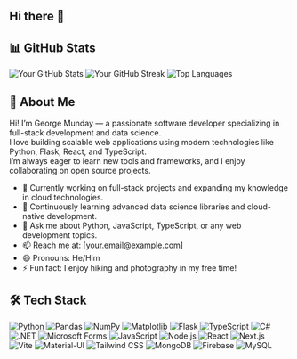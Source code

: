 ## Hi there 👋


## 📊 GitHub Stats

![Your GitHub Stats](https://github-readme-stats.vercel.app/api?username=GeorgeMunday&show_icons=true&theme=radical)
![Your GitHub Streak](https://github-readme-streak-stats.herokuapp.com/?user=GeorgeMunday&theme=radical)
![Top Languages](https://github-readme-stats.vercel.app/api/top-langs/?username=GeorgeMunday&layout=compact&theme=radical)

## 👋 About Me

Hi! I’m George Munday — a passionate software developer specializing in full-stack development and data science.  
I love building scalable web applications using modern technologies like Python, Flask, React, and TypeScript.  
I’m always eager to learn new tools and frameworks, and I enjoy collaborating on open source projects.

- 🔭 Currently working on full-stack projects and expanding my knowledge in cloud technologies.  
- 🌱 Continuously learning advanced data science libraries and cloud-native development.  
- 💬 Ask me about Python, JavaScript, TypeScript, or any web development topics.  
- 📫 Reach me at: [your.email@example.com]  
- 😄 Pronouns: He/Him  
- ⚡ Fun fact: I enjoy hiking and photography in my free time!


## 🛠️ Tech Stack

![Python](https://img.shields.io/badge/Python-3670A0?style=for-the-badge&logo=python&logoColor=ffdd54)
![Pandas](https://img.shields.io/badge/Pandas-150458?style=for-the-badge&logo=pandas&logoColor=white)
![NumPy](https://img.shields.io/badge/NumPy-013243?style=for-the-badge&logo=numpy&logoColor=white)
![Matplotlib](https://img.shields.io/badge/Matplotlib-11557C?style=for-the-badge&logo=matplotlib&logoColor=white)
![Flask](https://img.shields.io/badge/Flask-000000?style=for-the-badge&logo=flask&logoColor=white)
![TypeScript](https://img.shields.io/badge/TypeScript-007ACC?style=for-the-badge&logo=typescript&logoColor=white)
![C#](https://img.shields.io/badge/C%23-239120?style=for-the-badge&logo=c-sharp&logoColor=white)
![.NET](https://img.shields.io/badge/.NET-512BD4?style=for-the-badge&logo=dot-net&logoColor=white)
![Microsoft Forms](https://img.shields.io/badge/Microsoft_Forms-00A4EF?style=for-the-badge&logo=microsoft-office&logoColor=white)
![JavaScript](https://img.shields.io/badge/JavaScript-F7DF1E?style=for-the-badge&logo=javascript&logoColor=black)
![Node.js](https://img.shields.io/badge/Node.js-339933?style=for-the-badge&logo=node-dot-js&logoColor=white)
![React](https://img.shields.io/badge/React-20232A?style=for-the-badge&logo=react&logoColor=61DAFB)
![Next.js](https://img.shields.io/badge/Next.js-000000?style=for-the-badge&logo=nextdotjs&logoColor=white)
![Vite](https://img.shields.io/badge/Vite-646CFF?style=for-the-badge&logo=vite&logoColor=white)
![Material-UI](https://img.shields.io/badge/Material--UI-0081CB?style=for-the-badge&logo=mui&logoColor=white)
![Tailwind CSS](https://img.shields.io/badge/Tailwind_CSS-06B6D4?style=for-the-badge&logo=tailwind-css&logoColor=white)
![MongoDB](https://img.shields.io/badge/MongoDB-47A248?style=for-the-badge&logo=mongodb&logoColor=white)
![Firebase](https://img.shields.io/badge/Firebase-FFCA28?style=for-the-badge&logo=firebase&logoColor=black)
![MySQL](https://img.shields.io/badge/MySQL-4479A1?style=for-the-badge&logo=mysql&logoColor=white)
